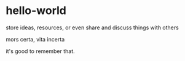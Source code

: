 # hello-world

store ideas, resources, or even share and discuss things with others

mors certa, vita incerta

it's good to remember that.
